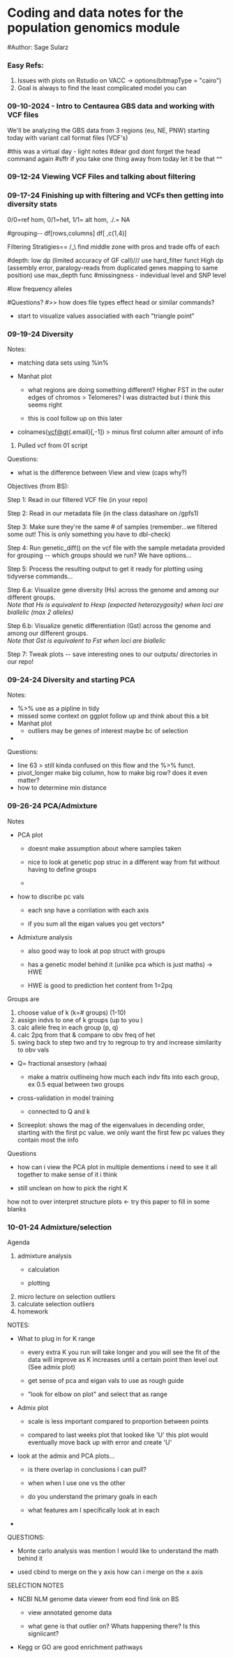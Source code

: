 # Coding and data notes for the population genomics module

#Author: Sage Sularz

### Easy Refs:

1.  Issues with plots on Rstudio on VACC -\> options(bitmapType = "cairo")
2.  Goal is always to find the least complicated model you can

### 09-10-2024 - Intro to Centaurea GBS data and working with VCF files

We'll be analyzing the GBS data from 3 regions (eu, NE, PNW) starting today with variant call format files (VCF's)

#this was a virtual day - light notes #dear god dont forget the head command again #sffr if you take one thing away from today let it be that \^\^

### 09-12-24 Viewing VCF Files and talking about filtering

### 09-17-24 Finishing up with filtering and VCFs then getting into diversity stats

0/0=ref hom, 0/1=het, 1/1= alt hom, ./.= NA

#grouping-- df[rows,columns] df[ ,c(1,4)]

Filtering Stratigies== /\_\\ find middle zone with pros and trade offs of each

#depth: low dp (limited accuracy of GF call)/// use hard_filter funct High dp (assembly error, paralogy-reads from duplicated genes mapping to same position) use max_depth func #missingness - indevidual level and SNP level

#low frequency alleles

#Questions? #\>\> how does file types effect head or similar commands?

-   start to visualize values associatied with each "triangle point"

### 09-19-24 Diversity

Notes:

-   matching data sets using %in%

-   Manhat plot

    -   what regions are doing something different? Higher FST in the outer edges of chromos \> Telomeres? I was distracted but i think this seems right

    -   this is cool follow up on this later

-   colnames([vcf\@gt](mailto:vcf@gt){.email}[,-1]) \> minus first column alter amount of info

1.  Pulled vcf from 01 script

Questions:

-   what is the difference between View and view (caps why?)

Objectives (from BS):

Step 1: Read in our filtered VCF file (in your repo)

Step 2: Read in our metadata file (in the class datashare on /gpfs1)

Step 3: Make sure they're the same \# of samples (remember...we filtered some out! This is only something you have to dbl-check)

Step 4: Run genetic_diff() on the vcf file with the sample metadata provided for grouping -- which groups should we run? We have options...

Step 5: Process the resulting output to get it ready for plotting using tidyverse commands...

Step 6.a: Visualize gene diversity (Hs) across the genome and among our different groups.\
*Note that Hs is equivalent to Hexp (expected heterozygosity) when loci are biallelic (max 2 alleles)*

Step 6.b: Visualize genetic differentiation (Gst) across the genome and among our different groups.\
*Note that Gst is equivalent to Fst when loci are biallelic*

Step 7: Tweak plots -- save interesting ones to our outputs/ directories in our repo!

### 09-24-24 Diversity and starting PCA

Notes:

-   %\>% use as a pipline in tidy
-   missed some context on ggplot follow up and think about this a bit
-   Manhat plot
    -   outliers may be genes of interest maybe bc of selection
-   

Questions:

-   line 63 \> still kinda confused on this flow and the %\>% funct.
-   pivot_longer make big column, how to make big row? does it even matter?
-   how to determine min distance

### 09-26-24 PCA/Admixture

Notes

-   PCA plot

    -   doesnt make assumption about where samples taken

    -   nice to look at genetic pop struc in a different way from fst without having to define groups

    -   

-   how to discribe pc vals

    -   each snp have a corrilation with each axis

    -   if you sum all the eigan values you get vectors\*

-   Admixture analysis

    -   also good way to look at pop struct with groups

    -   has a genetic model behind it (unlike pca which is just maths) -\> HWE

    -   HWE is good to prediction het content from 1=2pq

Groups are

1.  choose value of k (k=# groups) (1-10)
2.  assign indvs to one of k groups (up to you )
3.  calc allele freq in each group (p, q)
4.  calc 2pq from that & compare to obv freq of het
5.  swing back to step two and try to regroup to try and increase similarity to obv vals

-   Q= fractional ansestory (whaa)

    -   make a matrix outlineing how much each indv fits into each group, ex 0.5 equal between two groups

-   cross-validation in model training

    -   connected to Q and k

-   Screeplot: shows the mag of the eigenvalues in decending order, starting with the first pc value. we only want the first few pc values they contain most the info

Questions

-   how can i view the PCA plot in multiple dementions i need to see it all together to make sense of it i think

-   still unclean on how to pick the right K

how not to over interpret structure plots \<- try this paper to fill in some blanks

### 10-01-24  Admixture/selection

Agenda

1.  admixture analysis
    -   calculation

    -   plotting
2.  micro lecture on selection outliers
3.  calculate selection outliers
4.  homework

NOTES:

-   What to plug in for K range

    -   every extra K you run will take longer and you will see the fit of the data will improve as K increases until a certain point then level out (See admix plot)

    -   get sense of pca and eigan vals to use as rough guide

    -   "look for elbow on plot" and select that as range

-   Admix plot

    -   scale is less important compared to proportion between points

    -   compared to last weeks plot that looked like 'U' this plot would eventually move back up with error and create 'U'

-   look at the admix and PCA plots...

    -   is there overlap in conclusions I can pull?

    -   when when I use one vs the other

    -   do you understand the primary goals in each

    -   what features am I specifically look at in each

-   

QUESTIONS:

-   Monte carlo analysis was mention I would like to understand the math behind it

-   used cbind to merge on the y axis how can i merge on the x axis

SELECTION NOTES

-   NCBI NLM genome data viewer from eod find link on BS

    -   view annotated genome data

    -   what gene is that outlier on? Whats happening there? Is this signiicant?

-   Kegg or GO are good enrichment pathways
